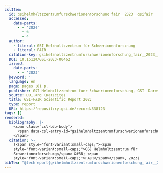 ```yaml
---
cslItem:
  id: gsihelmholtzzentrumfurschwerionenforschung_fair__2023__gsifair
  accessed:
    date-parts:
      - - '2024'
        - 6
        - 4
  author:
    - literal: GSI Helmholtzzentrum für Schwerionenforschung
    - literal: FAIR
  citation-key: gsihelmholtzzentrumfurschwerionenforschung_fair__2023__gsifair
  DOI: 10.15120/GSI-2023-00462
  issued:
    date-parts:
      - - '2023'
  keyword: ''
  language: en
  page: pages 181 p.
  publisher: GSI Helmholtzzentrum fuer Schwerionenforschung, GSI, Darmstadt
  source: DOI.org (Datacite)
  title: GSI-FAIR Scientific Report 2022
  type: report
  URL: https://repository.gsi.de/record/338123
tags: []
rendered:
  bibliography: |-
    <span class="csl-bib-body">
      <span data-csl-entry-id="gsihelmholtzzentrumfurschwerionenforschung_fair__2023__gsifair" class="csl-entry"><span class='author-bib'>GSI Helmholtzzentrum für Schwerionenforschung &#38; FAIR</span>. <span class='date-bib'>(2023)</span>. <span class='title'><i><b><span style="font-style:normal;">GSI-FAIR Scientific Report 2022</span></b></i></span> (S. pages 181 p.). GSI Helmholtzzentrum fuer Schwerionenforschung, GSI, Darmstadt. <span class='URL'><a href='https://doi.org/10.15120/GSI-2023-00462'>LINK</a></span></span>
    </span>
  citation: >-
    (<span style="font-variant:small-caps;"><span
    style="font-variant:small-caps;">GSI Helmholtzzentrum für
    Schwerionenforschung</span> &#38; <span
    style="font-variant:small-caps;">FAIR</span></span>, 2023)
bibTex: "@techreport{gsihelmholtzzentrumfurschwerionenforschung_fair__2023__gsifair,\n\tnote = {[Online; accessed 2024-06-04]},\n\tauthor = {{GSI Helmholtzzentrum für Schwerionenforschung} and {FAIR}},\n\tdoi = {10.15120/GSI-2023-00462},\n\tyear = {2023},\n\tpages = {pages 181 p.},\n\tinstitution = {GSI Helmholtzzentrum fuer Schwerionenforschung, GSI, Darmstadt},\n\ttitle = {GSI-{FAIR} {Scientific} {Report} 2022},\n\turl = {https://repository.gsi.de/record/338123},\n}\n\n"
---
```


